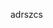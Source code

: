 <!--
---
name: 'adrszcs'
class: board
type: other
formfactor: pHAT
manufacturer: BitTradeOne
description: ''
url: ''
github: https://github.com/bit-trade-one/RasPi-Zero-One-Series/tree/master/5th/ADRSZCS_Color_Sensor
buy: ''
image: 'adrszcs.png'
pincount: 40
eeprom: no
power:
  '1':
  '2':
ground:
  '6':
  '9':
  '14':
  '20':
  '25':
  '30':
  '34':
  '39':
pin:
  '3':
    mode: i2c
  '5':
    mode: i2c
  '7':
    name: Enable
    mode: output
    active: high
i2c:
  '0x00':
    name: device display name
    device: chip name
-->
adrszcs
